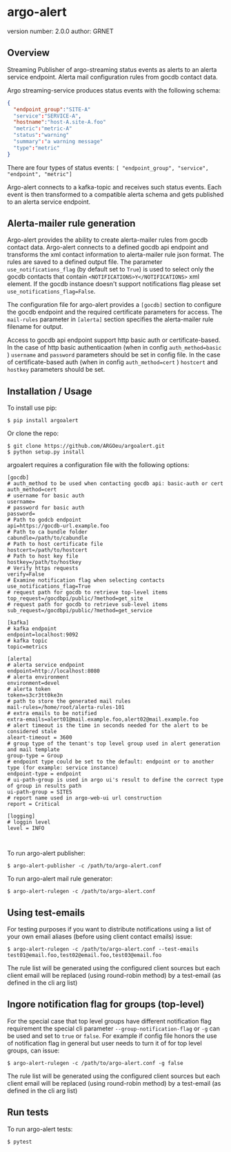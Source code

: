 argo-alert
===============================

version number: 2.0.0
author: GRNET

Overview
--------

Streaming Publisher of argo-streaming status events as alerts to an alerta service endpoint.
Alerta mail configuration rules from gocdb contact data.

Argo streaming-service produces status events with the following schema:
```json
{
  "endpoint_group":"SITE-A"
  "service":"SERVICE-A",
  "hostname":"host-A.site-A.foo"
  "metric":"metric-A"
  "status":"warning"
  "summary":"a warning message"
  "type":"metric"
}
```

There are four types of status events: `[ "endpoint_group", "service", "endpoint", "metric"]`

Argo-alert connects to a kafka-topic and receives such status events. Each event is
then transformed to a compatible alerta schema and gets published to an alerta service endpoint.

Alerta-mailer rule generation
---------------------------
Argo-alert provides the ability to create alerta-mailer rules from gocdb contact data. Argo-alert
connects to a defined gocdb api endpoint and transforms the xml contact information to alerta-mailer
rule json format. The rules are saved to a defined output file. The parameter `use_notifications_flag`
(by default set to `True`) is used to select only the gocdb contacts that contain
`<NOTIFICATIONS>Y</NOTIFICATIONS>` xml element. If the gocdb instance doesn't support notifications flag
please set `use_notifications_flag=False`. 

The configuration file for argo-alert provides a `[gocdb]` section to configure the gocdb endpoint
and the required certificate parameters for access. The `mail-rules` parameter in `[alerta]` section
specifies the alerta-mailer rule filename for output.  

Access to gocdb api endpoint support http basic auth or certificate-based. In the case of
http basic authenticaation (when in config `auth_method=basic` ) `username` and `password` parameters 
should be set in config file. In the case of certificate-based auth (when in config `auth_method=cert` )
`hostcert` and `hostkey` parameters should be set.  

Installation / Usage
--------------------

To install use pip:

    $ pip install argoalert


Or clone the repo:

    $ git clone https://github.com/ARGOeu/argoalert.git
    $ python setup.py install


argoalert requires a configuration file with the following options:
```
[gocdb]
# auth_method to be used when contacting gocdb api: basic-auth or cert
auth_method=cert
# username for basic auth
username=
# password for basic auth
password=
# Path to godcb endpoint
api=https://gocdb-url.example.foo
# Path to ca bundle folder
cabundle=/path/to/cabundle
# Path to host certificate file
hostcert=/path/to/hostcert
# Path to host key file
hostkey=/path/to/hostkey
# Verify https requests
verify=False
# Examine notification flag when selecting contacts
use_notifications_flag=True
# request path for gocdb to retrieve top-level items
top_request=/gocdbpi/public/?method=get_site
# request path for gocdb to retrieve sub-level items
sub_request=/gocdbpi/public/?method=get_service

[kafka]
# kafka endpoint
endpoint=localhost:9092
# kafka topic
topic=metrics

[alerta]
# alerta service endpoint
endpoint=http://localhost:8080
# alerta environment
environment=devel
# alerta token
token=s3cr3tt0ke3n
# path to store the generated mail rules
mail-rules=/home/root/alerta-rules-101
# extra emails to be notified
extra-emails=alert01@mail.example.foo,alert02@mail.example.foo
# alert timeout is the time in seconds needed for the alert to be considered stale
aleart-timeout = 3600
# group type of the tenant's top level group used in alert generation and mail template
group-type = Group
# endpoint type could be set to the default: endpoint or to another type (for example: service instance)
endpoint-type = endpoint
# ui-path-group is used in argo ui's result to define the correct type of group in results path
ui-path-group = SITES
# report name used in argo-web-ui url construction
report = Critical

[logging]
# loggin level
level = INFO



```

To run argo-alert publisher:

    $ argo-alert-publisher -c /path/to/argo-alert.conf

To run argo-alert mail rule generator:

    $ argo-alert-rulegen -c /path/to/argo-alert.conf
    
Using test-emails
-----------------
For testing purposes if you want to distribute notifications using a list
of your own email aliases (before using client contact emails) issue:

    $ argo-alert-rulegen -c /path/to/argo-alert.conf --test-emails test01@email.foo,test02@email.foo,test03@email.foo

The rule list will be generated using the configured client sources but each client
email will be replaced (using round-robin method) by a test-email (as defined in the cli arg list)

Ingore notification flag for groups (top-level)
-----------------------------------------------
For the special case that top level groups have different notification flag requirement the special cli parameter 
`--group-notification-flag` or `-g` can be used and set to `true` or `false`. 
For example if config file honors the use of notification flag in general but user needs to turn it of for top level 
groups, can issue:

    $ argo-alert-rulegen -c /path/to/argo-alert.conf -g false

The rule list will be generated using the configured client sources but each client
email will be replaced (using round-robin method) by a test-email (as defined in the cli arg list)


Run tests
---------

To run argo-alert tests:

    $ pytest
